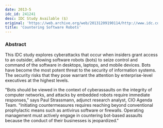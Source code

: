 ```yaml
---
date: 2013-5
idc_id: 241241
desc: IDC Study Available ($)
original: 'https://web.archive.org/web/20131209190114/http://www.idc.com/getdoc.jsp?containerId=241241'
title: 'Countering Software Robots'
---
```


### Abstract

This IDC study explores cyberattacks that occur when insiders grant
access to an outsider, allowing software robots (bots) to seize
control and command of the software in desktops, laptops, and mobile
devices. Bots have become the most potent threat to the security of
information systems. The security risks that they pose warrant the
attention by enterprise-level executives at the highest levels.

"Bots should be viewed in the context of cyberassaults on the
integrity of computer networks, and attacks by embedded robots require
immediate responses," says Paul Strassmann, adjunct research analyst,
CIO Agenda Team. "Initiating countermeasures requires reaching beyond
conventional prophylactic means such as antivirus software or
firewalls. Operating management must actively engage in countering
bot-based assaults because the conduct of their businesses is
jeopardized."
